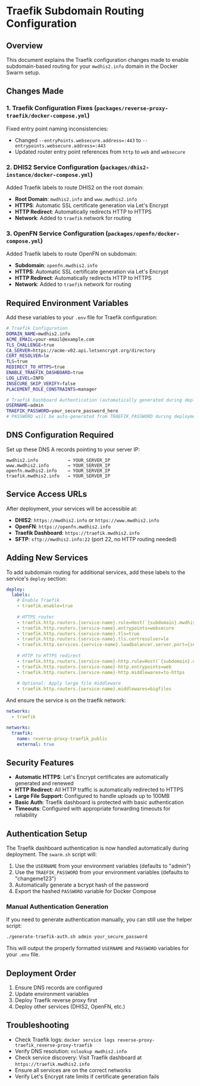 # Traefik Subdomain Routing Configuration

## Overview

This document explains the Traefik configuration changes made to enable subdomain-based routing for your `mwdhis2.info` domain in the Docker Swarm setup.

## Changes Made

### 1. Traefik Configuration Fixes (`packages/reverse-proxy-traefik/docker-compose.yml`)

Fixed entry point naming inconsistencies:
- Changed `--entryPoints.websecure.address=:443` to `--entrypoints.websecure.address=:443`
- Updated router entry point references from `http` to `web` and `websecure`

### 2. DHIS2 Service Configuration (`packages/dhis2-instance/docker-compose.yml`)

Added Traefik labels to route DHIS2 on the root domain:
- **Root Domain**: `mwdhis2.info` and `www.mwdhis2.info`
- **HTTPS**: Automatic SSL certificate generation via Let's Encrypt
- **HTTP Redirect**: Automatically redirects HTTP to HTTPS
- **Network**: Added to `traefik` network for routing

### 3. OpenFN Service Configuration (`packages/openfn/docker-compose.yml`)

Added Traefik labels to route OpenFN on subdomain:
- **Subdomain**: `openfn.mwdhis2.info`
- **HTTPS**: Automatic SSL certificate generation via Let's Encrypt
- **HTTP Redirect**: Automatically redirects HTTP to HTTPS
- **Network**: Added to `traefik` network for routing

## Required Environment Variables

Add these variables to your `.env` file for Traefik configuration:

```bash
# Traefik Configuration
DOMAIN_NAME=mwdhis2.info
ACME_EMAIL=your-email@example.com
TLS_CHALLENGE=true
CA_SERVER=https://acme-v02.api.letsencrypt.org/directory
CERT_RESOLVER=le
TLS=true
REDIRECT_TO_HTTPS=true
ENABLE_TRAEFIK_DASHBOARD=true
LOG_LEVEL=INFO
INSECURE_SKIP_VERIFY=false
PLACEMENT_ROLE_CONSTRAINTS=manager

# Traefik Dashboard Authentication (automatically generated during deployment)
USERNAME=admin
TRAEFIK_PASSWORD=your_secure_password_here
# PASSWORD will be auto-generated from TRAEFIK_PASSWORD during deployment
```

## DNS Configuration Required

Set up these DNS A records pointing to your server IP:

```
mwdhis2.info           → YOUR_SERVER_IP
www.mwdhis2.info       → YOUR_SERVER_IP
openfn.mwdhis2.info    → YOUR_SERVER_IP
traefik.mwdhis2.info   → YOUR_SERVER_IP
```

## Service Access URLs

After deployment, your services will be accessible at:

- **DHIS2**: `https://mwdhis2.info` or `https://www.mwdhis2.info`
- **OpenFN**: `https://openfn.mwdhis2.info`
- **Traefik Dashboard**: `https://traefik.mwdhis2.info`
- **SFTP**: `sftp://mwdhis2.info:22` (port 22, no HTTP routing needed)

## Adding New Services

To add subdomain routing for additional services, add these labels to the service's `deploy` section:

```yaml
deploy:
  labels:
    # Enable Traefik
    - traefik.enable=true
    
    # HTTPS router
    - traefik.http.routers.{service-name}.rule=Host(`{subdomain}.mwdhis2.info`)
    - traefik.http.routers.{service-name}.entrypoints=websecure
    - traefik.http.routers.{service-name}.tls=true
    - traefik.http.routers.{service-name}.tls.certresolver=le
    - traefik.http.services.{service-name}.loadbalancer.server.port={service-port}
    
    # HTTP to HTTPS redirect
    - traefik.http.routers.{service-name}-http.rule=Host(`{subdomain}.mwdhis2.info`)
    - traefik.http.routers.{service-name}-http.entrypoints=web
    - traefik.http.routers.{service-name}-http.middlewares=to-https
    
    # Optional: Apply large file middleware
    - traefik.http.routers.{service-name}.middlewares=bigfiles
```

And ensure the service is on the traefik network:

```yaml
networks:
  - traefik

networks:
  traefik:
    name: reverse-proxy-traefik_public
    external: true
```

## Security Features

- **Automatic HTTPS**: Let's Encrypt certificates are automatically generated and renewed
- **HTTP Redirect**: All HTTP traffic is automatically redirected to HTTPS
- **Large File Support**: Configured to handle uploads up to 100MB
- **Basic Auth**: Traefik dashboard is protected with basic authentication
- **Timeouts**: Configured with appropriate forwarding timeouts for reliability

## Authentication Setup

The Traefik dashboard authentication is now handled automatically during deployment. The `swarm.sh` script will:

1. Use the `USERNAME` from your environment variables (defaults to "admin")
2. Use the `TRAEFIK_PASSWORD` from your environment variables (defaults to "changeme123")
3. Automatically generate a bcrypt hash of the password
4. Export the hashed `PASSWORD` variable for Docker Compose

### Manual Authentication Generation

If you need to generate authentication manually, you can still use the helper script:

```bash
./generate-traefik-auth.sh admin your_secure_password
```

This will output the properly formatted `USERNAME` and `PASSWORD` variables for your `.env` file.

## Deployment Order

1. Ensure DNS records are configured
2. Update environment variables
3. Deploy Traefik reverse proxy first
4. Deploy other services (DHIS2, OpenFN, etc.)

## Troubleshooting

- Check Traefik logs: `docker service logs reverse-proxy-traefik_reverse-proxy-traefik`
- Verify DNS resolution: `nslookup mwdhis2.info`
- Check service discovery: Visit Traefik dashboard at `https://traefik.mwdhis2.info`
- Ensure all services are on the correct networks
- Verify Let's Encrypt rate limits if certificate generation fails
